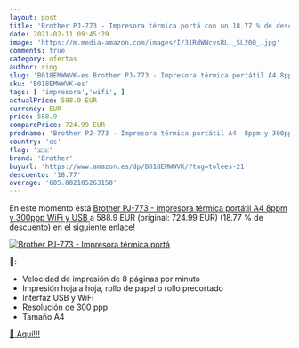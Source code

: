 ```yaml
---
layout: post
title: 'Brother PJ-773 - Impresora térmica portá con un 18.77 % de descuento'
date: 2021-02-11 09:45:29
image: 'https://m.media-amazon.com/images/I/31RdWWcvsRL._SL200_.jpg'
comments: true
category: ofertas
author: ring
slug: 'B018EMWWVK-es Brother PJ-773 - Impresora térmica portátil A4 8ppm y...'
sku: 'B018EMWWVK-es'
tags: [ 'impresora','wifi', ]
actualPrice: 588.9 EUR
currency: EUR
price: 588.9
comparePrice: 724.99 EUR
prodname: 'Brother PJ-773 - Impresora térmica portátil A4  8ppm y 300ppp  WiFi y USB '
country: 'es'
flag: '🇪🇸'
brand: 'Brother'
buyurl: 'https://www.amazon.es/dp/B018EMWWVK/?tag=tolees-21'
descuento: '18.77'
average: '605.882105263158'
---
```


En este momento está [Brother PJ-773 - Impresora térmica portátil A4  8ppm y 300ppp  WiFi y USB ](https://www.amazon.es/dp/B018EMWWVK/?tag=tolees-21) a 588.9 EUR (original: 724.99 EUR) (18.77 %  de descuento) en el siguiente enlace!

[![Brother PJ-773 - Impresora térmica portá](https://m.media-amazon.com/images/I/31RdWWcvsRL._SL200_.jpg)](https://www.amazon.es/dp/B018EMWWVK/?tag=tolees-21)

🔎:

- Velocidad de impresión de 8 páginas por minuto
- Impresión hoja a hoja, rollo de papel o rollo precortado
- Interfaz USB y WiFi
- Resolución de 300 ppp
- Tamaño A4

[🛒 Aquí!!!](https://www.amazon.es/dp/B018EMWWVK/?tag=tolees-21)
